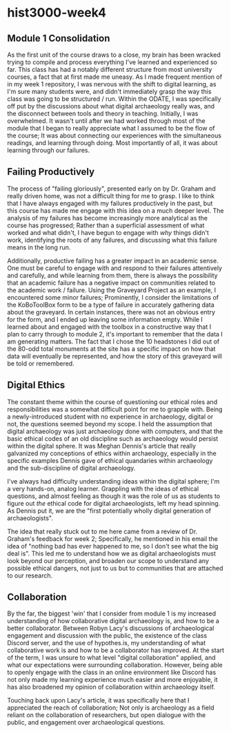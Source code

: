 # hist3000-week4

## Module 1 Consolidation

As the first unit of the course draws to a close, my brain has been wracked trying to compile and process everything I've learned and experienced so far. This class has had a notably different structure from most university courses, a fact that at first made me uneasy. As I made frequent mention of in my week 1 repository, I was nervous with the shift to digital learning, as I'm sure many students were, and didn't immediately grasp the way this class was going to be structured / run. Within the ODATE, I was specifically off put by the discussions about what digital archaeology really was, and the disconnect between tools and theory in teaching. Initially, I was overwhelmed. It wasn't until after we had worked through most of the module that I began to really appreciate what I assumed to be the flow of the course; It was about connecting our experiences with the simultaneous readings, and learning through doing. Most importantly of all, it was about learning through our failures.

## Failing Productively

The process of "failing gloriously", presented early on by Dr. Graham and really driven home, was not a difficult thing for me to grasp. I like to think that I have always engaged with my failures productively in the past, but this course has made me engage with this idea on a much deeper level. The analysis of my failures has become increasingly more analytical as the course has progressed; Rather than a superficial assessment of what worked and what didn't, I have begun to engage with _why_ things didn't work, identifying the roots of any failures, and discussing what this failure means in the long run.

Additionally, productive failing has a greater impact in an academic sense. One must be careful to engage with and respond to their failures attentively and carefully, and while learning from them, there is always the possibility that an academic failure has a negative impact on communities related to the academic work / failure. Using the Graveyard Project as an example, I encountered some minor failures; Prominently, I consider the limitations of the KoBoToolBox form to be a type of failure in accurately gathering data about the graveyard. In certain instances, there was not an obvious entry for the form, and I ended up leaving some information empty. While I learned about and engaged with the toolbox in a constructive way that I plan to carry through to module 2, it's important to remember that the data I am generating matters. The fact that I chose the 10 headstones I did out of the 80-odd total monuments at the site has a specific impact on how that data will eventually be represented, and how the story of this graveyard will be told or remembered.

## Digital Ethics

The constant theme within the course of questioning our ethical roles and responsibilities was a somewhat difficult point for me to grapple with. Being a newly-introduced student with no experience in archaeology, digital or not, the questions seemed beyond my scope. I held the assumption that digital archaeology was just archaeology done with computers, and that the basic ethical codes of an old discipline such as archaeology would persist within the digital sphere. It was Meghan Dennis's article that really galvanized my conceptions of ethics within archaeology, especially in the specific examples Dennis gave of ethical quandaries within archaeology and the sub-discipline of digital archaeology. 

I've always had difficulty understanding ideas within the digital sphere; I'm a very hands-on, analog learner. Grappling with the ideas of ethical questions, and almost feeling as though it was the role of us as students to figure out _the_ ethical code for digital archaeologists, left my head spinning. As Dennis put it, we are the "first potentially wholly digital generation of archaeologists".

The idea that really stuck out to me here came from a review of Dr. Graham's feedback for week 2; Specifically, he mentioned in his email the idea of "nothing bad has ever happened to me, so I don't see what the big deal is". This led me to understand how we as digital archaeologists must look beyond our perception, and broaden our scope to understand any possible ethical dangers, not just to us but to communities that are attached to our research.

## Collaboration

By the far, the biggest 'win' that I consider from module 1 is my increased understanding of how collaborative digital archaeology is, and how to be a better collaborator. Between Robyn Lacy's discussions of archaeological engagement and discussion with the public, the existence of the class Discord server, and the use of hypothes.is, my understanding of what collaborative work is and how to be a collaborator has improved. At the start of the term, I was unsure to what level "digital collaboration" applied, and what our expectations were surrounding collaboration. However, being able to openly engage with the class in an online environment like Discord has not only made my learning experience much easier and more enjoyable, it has also broadened my opinion of collaboration within archaeology itself.

Touching back upon Lacy's article, it was specifically here that I appreciated the reach of collaboration; Not only is archaeology as a field reliant on the collaboration of researchers, but open dialogue with the public, and engagement over archaeological questions.
